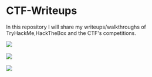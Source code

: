 # CTF-Writeups

In this repository I will share my writeups/walkthroughs of TryHackMe,HackTheBox and the CTF's competitions.


[<img src="https://i.imgur.com/dJmO3AX.png"/>](https://github.com/AbdullahRizwan101/CTF-Writeups/tree/master/TryHackMe)<br/>
<br/>
[<img src="https://i.imgur.com/0YfUtWi.jpg"/>](https://github.com/AbdullahRizwan101/CTF-Writeups/tree/master/BsidesBOS%20CTF%202020)
<br/>
<br/>
[<img src="https://i.imgur.com/WQIYlHG.png"/>](https://github.com/AbdullahRizwan101/CTF-Writeups/tree/master/BsidesBOS%20CTF%202020)
